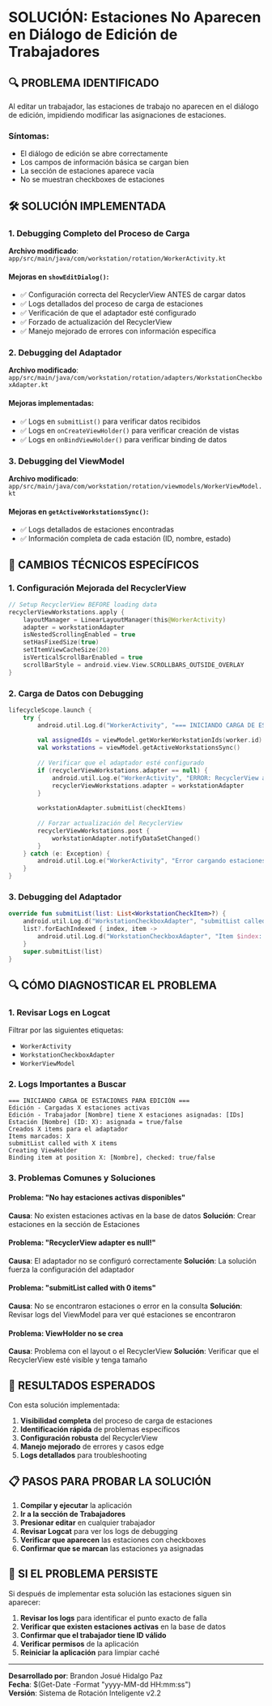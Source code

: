 # SOLUCIÓN: Estaciones No Aparecen en Diálogo de Edición de Trabajadores

## 🔍 PROBLEMA IDENTIFICADO

Al editar un trabajador, las estaciones de trabajo no aparecen en el diálogo de edición, impidiendo modificar las asignaciones de estaciones.

### Síntomas:
- El diálogo de edición se abre correctamente
- Los campos de información básica se cargan bien
- La sección de estaciones aparece vacía
- No se muestran checkboxes de estaciones

## 🛠️ SOLUCIÓN IMPLEMENTADA

### 1. Debugging Completo del Proceso de Carga

**Archivo modificado**: `app/src/main/java/com/workstation/rotation/WorkerActivity.kt`

#### Mejoras en `showEditDialog()`:
- ✅ Configuración correcta del RecyclerView ANTES de cargar datos
- ✅ Logs detallados del proceso de carga de estaciones
- ✅ Verificación de que el adaptador esté configurado
- ✅ Forzado de actualización del RecyclerView
- ✅ Manejo mejorado de errores con información específica

### 2. Debugging del Adaptador

**Archivo modificado**: `app/src/main/java/com/workstation/rotation/adapters/WorkstationCheckboxAdapter.kt`

#### Mejoras implementadas:
- ✅ Logs en `submitList()` para verificar datos recibidos
- ✅ Logs en `onCreateViewHolder()` para verificar creación de vistas
- ✅ Logs en `onBindViewHolder()` para verificar binding de datos

### 3. Debugging del ViewModel

**Archivo modificado**: `app/src/main/java/com/workstation/rotation/viewmodels/WorkerViewModel.kt`

#### Mejoras en `getActiveWorkstationsSync()`:
- ✅ Logs detallados de estaciones encontradas
- ✅ Información completa de cada estación (ID, nombre, estado)

## 🔧 CAMBIOS TÉCNICOS ESPECÍFICOS

### 1. Configuración Mejorada del RecyclerView

```kotlin
// Setup RecyclerView BEFORE loading data
recyclerViewWorkstations.apply {
    layoutManager = LinearLayoutManager(this@WorkerActivity)
    adapter = workstationAdapter
    isNestedScrollingEnabled = true
    setHasFixedSize(true)
    setItemViewCacheSize(20)
    isVerticalScrollBarEnabled = true
    scrollBarStyle = android.view.View.SCROLLBARS_OUTSIDE_OVERLAY
}
```

### 2. Carga de Datos con Debugging

```kotlin
lifecycleScope.launch {
    try {
        android.util.Log.d("WorkerActivity", "=== INICIANDO CARGA DE ESTACIONES PARA EDICIÓN ===")
        
        val assignedIds = viewModel.getWorkerWorkstationIds(worker.id)
        val workstations = viewModel.getActiveWorkstationsSync()
        
        // Verificar que el adaptador esté configurado
        if (recyclerViewWorkstations.adapter == null) {
            android.util.Log.e("WorkerActivity", "ERROR: RecyclerView adapter es null!")
            recyclerViewWorkstations.adapter = workstationAdapter
        }
        
        workstationAdapter.submitList(checkItems)
        
        // Forzar actualización del RecyclerView
        recyclerViewWorkstations.post {
            workstationAdapter.notifyDataSetChanged()
        }
    } catch (e: Exception) {
        android.util.Log.e("WorkerActivity", "Error cargando estaciones en edición", e)
    }
}
```

### 3. Debugging del Adaptador

```kotlin
override fun submitList(list: List<WorkstationCheckItem>?) {
    android.util.Log.d("WorkstationCheckboxAdapter", "submitList called with ${list?.size ?: 0} items")
    list?.forEachIndexed { index, item ->
        android.util.Log.d("WorkstationCheckboxAdapter", "Item $index: ${item.workstation.name}, checked: ${item.isChecked}")
    }
    super.submitList(list)
}
```

## 🔍 CÓMO DIAGNOSTICAR EL PROBLEMA

### 1. Revisar Logs en Logcat

Filtrar por las siguientes etiquetas:
- `WorkerActivity`
- `WorkstationCheckboxAdapter`
- `WorkerViewModel`

### 2. Logs Importantes a Buscar

```
=== INICIANDO CARGA DE ESTACIONES PARA EDICIÓN ===
Edición - Cargadas X estaciones activas
Edición - Trabajador [Nombre] tiene X estaciones asignadas: [IDs]
Estación [Nombre] (ID: X): asignada = true/false
Creados X items para el adaptador
Items marcados: X
submitList called with X items
Creating ViewHolder
Binding item at position X: [Nombre], checked: true/false
```

### 3. Problemas Comunes y Soluciones

#### Problema: "No hay estaciones activas disponibles"
**Causa**: No existen estaciones activas en la base de datos
**Solución**: Crear estaciones en la sección de Estaciones

#### Problema: "RecyclerView adapter es null!"
**Causa**: El adaptador no se configuró correctamente
**Solución**: La solución fuerza la configuración del adaptador

#### Problema: "submitList called with 0 items"
**Causa**: No se encontraron estaciones o error en la consulta
**Solución**: Revisar logs del ViewModel para ver qué estaciones se encontraron

#### Problema: ViewHolder no se crea
**Causa**: Problema con el layout o el RecyclerView
**Solución**: Verificar que el RecyclerView esté visible y tenga tamaño

## 🎯 RESULTADOS ESPERADOS

Con esta solución implementada:

1. **Visibilidad completa** del proceso de carga de estaciones
2. **Identificación rápida** de problemas específicos
3. **Configuración robusta** del RecyclerView
4. **Manejo mejorado** de errores y casos edge
5. **Logs detallados** para troubleshooting

## 📋 PASOS PARA PROBAR LA SOLUCIÓN

1. **Compilar y ejecutar** la aplicación
2. **Ir a la sección de Trabajadores**
3. **Presionar editar** en cualquier trabajador
4. **Revisar Logcat** para ver los logs de debugging
5. **Verificar que aparecen** las estaciones con checkboxes
6. **Confirmar que se marcan** las estaciones ya asignadas

## 🚨 SI EL PROBLEMA PERSISTE

Si después de implementar esta solución las estaciones siguen sin aparecer:

1. **Revisar los logs** para identificar el punto exacto de falla
2. **Verificar que existen estaciones activas** en la base de datos
3. **Confirmar que el trabajador tiene ID válido**
4. **Verificar permisos** de la aplicación
5. **Reiniciar la aplicación** para limpiar caché

---

**Desarrollado por**: Brandon Josué Hidalgo Paz  
**Fecha**: $(Get-Date -Format "yyyy-MM-dd HH:mm:ss")  
**Versión**: Sistema de Rotación Inteligente v2.2